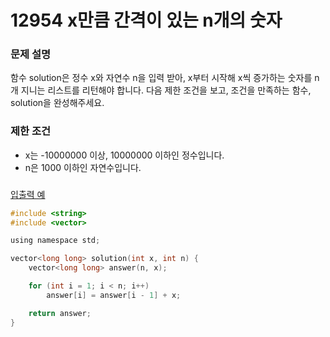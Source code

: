 # 12954 x만큼 간격이 있는 n개의 숫자

### **문제 설명**

함수 solution은 정수 x와 자연수 n을 입력 받아, x부터 시작해 x씩 증가하는 숫자를 n개 지니는 리스트를 리턴해야 합니다. 다음 제한 조건을 보고, 조건을 만족하는 함수, solution을 완성해주세요.

### **제한 조건**

- x는 -10000000 이상, 10000000 이하인 정수입니다.
- n은 1000 이하인 자연수입니다.

### 

[입출력 예](https://www.notion.so/1e56e0b5c196482dad024f60758d37bd)

```c
#include <string>
#include <vector>

using namespace std;

vector<long long> solution(int x, int n) {
    vector<long long> answer(n, x);

    for (int i = 1; i < n; i++)
        answer[i] = answer[i - 1] + x;

    return answer;
}
```